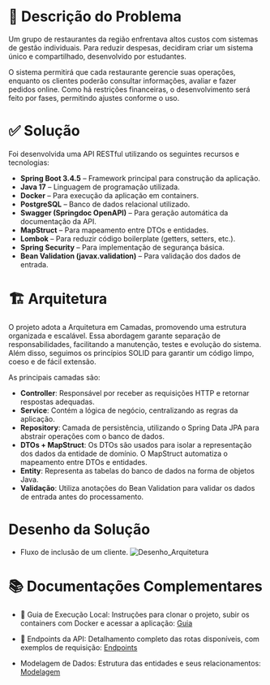 
# 🧩 Descrição do Problema

Um grupo de restaurantes da região enfrentava altos custos com sistemas de gestão individuais. Para reduzir despesas, decidiram criar um sistema único e compartilhado, desenvolvido por estudantes.

O sistema permitirá que cada restaurante gerencie suas operações, enquanto os clientes poderão consultar informações, avaliar e fazer pedidos online. Como há restrições financeiras, o desenvolvimento será feito por fases, permitindo ajustes conforme o uso.

# ✅ Solução

Foi desenvolvida uma API RESTful utilizando os seguintes recursos e tecnologias:

- **Spring Boot 3.4.5** – Framework principal para construção da aplicação.
- **Java 17** – Linguagem de programação utilizada.
- **Docker** – Para execução da aplicação em containers.
- **PostgreSQL** – Banco de dados relacional utilizado.
- **Swagger (Springdoc OpenAPI)** – Para geração automática da documentação da API.
- **MapStruct** – Para mapeamento entre DTOs e entidades.
- **Lombok** – Para reduzir código boilerplate (getters, setters, etc.).
- **Spring Security** – Para implementação de segurança básica.
- **Bean Validation (javax.validation)** – Para validação dos dados de entrada.


# 🏗️ Arquitetura

O projeto adota a Arquitetura em Camadas, promovendo uma estrutura organizada e escalável. Essa abordagem garante separação de responsabilidades, facilitando a manutenção, testes e evolução do sistema. Além disso, seguimos os princípios SOLID para garantir um código limpo, coeso e de fácil extensão.

As principais camadas são:

- **Controller**: Responsável por receber as requisições HTTP e retornar respostas adequadas.
- **Service**: Contém a lógica de negócio, centralizando as regras da aplicação.
- **Repository**: Camada de persistência, utilizando o Spring Data JPA para abstrair operações com o banco de dados.
- **DTOs + MapStruct**: Os DTOs são usados para isolar a representação dos dados da entidade de domínio. O MapStruct automatiza o mapeamento entre DTOs e entidades.
- **Entity**: Representa as tabelas do banco de dados na forma de objetos Java.
- **Validação**: Utiliza anotações do Bean Validation para validar os dados de entrada antes do processamento.


# Desenho da Solução
- Fluxo de inclusão de um cliente.
![Desenho_Arquitetura](https://github.com/user-attachments/assets/8884678e-876c-4333-b871-e53077a74dc8)



# 📚 Documentações Complementares

- 🚀 Guia de Execução Local: Instruções para clonar o projeto, subir os containers com Docker e acessar a aplicação: [Guia](https://github.com/AlexandreMoreira-FIAP/tech-challenge-api-restaurante/blob/feature/alexandre/doc/GuiaRodarLocal.md)

- 🔌 Endpoints da API: Detalhamento completo das rotas disponíveis, com exemplos de requisição: [Endpoints](https://github.com/AlexandreMoreira-FIAP/tech-challenge-api-restaurante/blob/feature/alexandre/doc/Endpoints.md)

- Modelagem de Dados: Estrutura das entidades e seus relacionamentos: [Modelagem](https://github.com/AlexandreMoreira-FIAP/tech-challenge-api-restaurante/blob/feature/alexandre/doc/ModelagemDeDados.md) 
